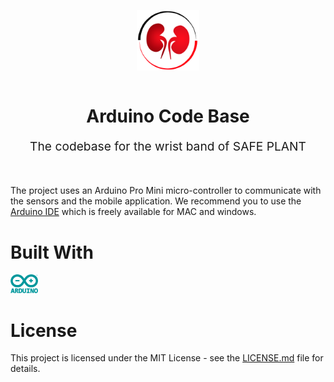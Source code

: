 <p align="center">
    <img style="display:block;text-align:center" src="./docs/readme-resources/safeplant-logo-only.svg" alt="logo" width="100" />
    <br/>
    <h1 align="center">Arduino Code Base</h1>
    <p align="center" style="font-size: 1.2rem;">The codebase for the wrist band of SAFE PLANT</p>
</p>
<br/>

The project uses an Arduino Pro Mini micro-controller to communicate with the sensors and the mobile application. We recommend you to use the [Arduino IDE](https://www.arduino.cc/en/Main/Software) which is freely available for MAC and windows.

# Built With

<a href="https://www.arduino.cc/" title="Arduino"><img src="./docs/readme-resources/technologies/arduino.svg" alt="Arduino" height="30" /></a>&nbsp;&nbsp;

# License

This project is licensed under the MIT License - see the [LICENSE.md](LICENSE.md) file for details.

